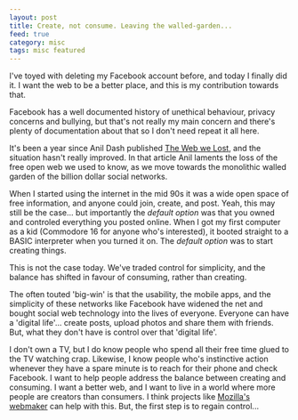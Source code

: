 ```yaml
---
layout: post
title: Create, not consume. Leaving the walled-garden...
feed: true
category: misc
tags: misc featured
---
```


I've toyed with deleting my Facebook account before, and today I finally did
it. I want the web to be a better place, and this is my contribution towards
that.

<!--break-->
Facebook has a well documented history of unethical behaviour, privacy
concerns and bullying, but that's not really my main concern and there's
plenty of documentation about that so I don't need repeat it all here.

It's been a year since Anil Dash published
<a href="http://dashes.com/anil/2012/12/the-web-we-lost.html">The Web we Lost</a>,
and the situation hasn't really improved. In that article Anil laments the loss
of the free open web we used to know, as we move towards the monolithic walled
garden of the billion dollar social networks.

When I started using the internet in the mid 90s it was a wide open space of
free information, and anyone could join, create, and post. Yeah, this may still
be the case... but importantly the <em>default option</em> was that you owned and
controled everything you posted online. When I got my first
computer as a kid (Commodore 16 for anyone who's interested), it booted
straight to a BASIC interpreter when you turned it on. The <em>default
option</em> was to start creating things.

This is not the case today. We've traded control for simplicity, and the balance
has shifted in favour of consuming, rather than creating.

The often touted 'big-win' is that the usability, the mobile apps, and the
simplicity of these networks like Facebook have widened the net and bought
social web technology into the lives of everyone. Everyone can have a 'digital
life'... create posts, upload photos and share them with friends. But, what they
don't have is control over that 'digital life'.

I don't own a TV, but I do know people who spend all their free time glued to
the TV watching crap. Likewise, I know people who's instinctive action
whenever they have a spare minute is to reach for their phone and check
Facebook. I want to help people address the balance between creating and consuming.
I want a better web, and I want to live in a world where more people are
creators than consumers. I think projects like
<a href="https://webmaker.org/en-GB/">Mozilla's webmaker</a> can help
with this. But, the first step is to regain control...


